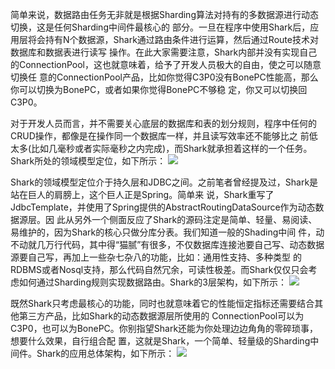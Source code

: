 简单来说，数据路由任务无非就是根据Sharding算法对持有的多数据源进行动态切换，这是任何Sharding中间件最核心的 部分。一旦在程序中使用Shark后，应用层将会持有N个数据源，Shark通过路由条件进行运算，然后通过Route技术对数据库和数据表进行读写 操作。在此大家需要注意，Shark内部并没有实现自己的ConnectionPool，这也就意味着，给予了开发人员极大的自由，使之可以随意切换任 意的ConnectionPool产品，比如你觉得C3P0没有BonePC性能高，那么你可以切换为BonePC，或者如果你觉得BonePC不够稳 定，你又可以切换回C3P0。

对于开发人员而言，并不需要关心底层的数据库和表的划分规则，程序中任何的CRUD操作，都像是在操作同一个数据库一样，并且读写效率还不能够比之 前低太多(比如几毫秒或者实际毫秒之内完成)，而Shark就承担着这样的一个任务。Shark所处的领域模型定位，如下所示：
![](http://dl.iteye.com/upload/picture/pic/133859/e114f4fc-3788-3e5d-9103-def32509b1c9.jpg)

Shark的领域模型定位介于持久层和JDBC之间。之前笔者曾经提及过，Shark是站在巨人的肩膀上，这个巨人正是Spring。简单来 说，Shark重写了JdbcTemplate，并使用了Spring提供的AbstractRoutingDataSource作为动态数据源层。因 此从另外一个侧面反应了Shark的源码注定是简单、轻量、易阅读、易维护的，因为Shark的核心只做分库分表。我们知道一般的Shading中间 件，动不动就几万行代码，其中得“猫腻”有很多，不仅数据库连接池要自己写、动态数据源要自己写，再加上一些杂七杂八的功能，比如：通用性支持、多种类型 的RDBMS或者Nosql支持，那么代码自然冗余，可读性极差。而Shark仅仅只会考虑如何通过Sharding规则实现数据路由。Shark的3层架构，如下所示：
![](http://dl.iteye.com/upload/picture/pic/133889/274e2a9c-c0ce-3c25-a17a-f1f914ca4667.jpg)

既然Shark只考虑最核心的功能，同时也就意味着它的性能恒定指标还需要结合其他第三方产品，比如Shark的动态数据源层所使用的 ConnectionPool可以为C3P0，也可以为BonePC。你别指望Shark还能为你处理边边角角的零碎琐事，想要什么效果，自行组合配 置，这就是Shark，一个简单、轻量级的Sharding中间件。Shark的应用总体架构，如下所示：
![](http://dl.iteye.com/upload/picture/pic/133881/a41cb049-d046-3293-af1b-27912c15a6ed.jpg)

